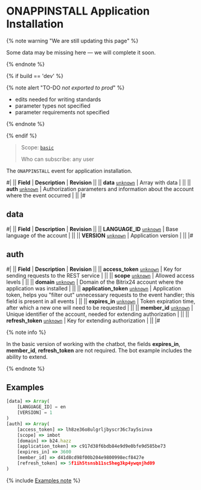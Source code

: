 # ONAPPINSTALL Application Installation

{% note warning "We are still updating this page" %}

Some data may be missing here — we will complete it soon.

{% endnote %}

{% if build == 'dev' %}

{% note alert "TO-DO _not exported to prod_" %}

- edits needed for writing standards
- parameter types not specified
- parameter requirements not specified

{% endnote %}

{% endif %}

> Scope: [`basic`](../../scopes/permissions.md)
>
> Who can subscribe: any user

The `ONAPPINSTALL` event for application installation.

#|
|| **Field** | **Description** | **Revision** ||
|| **data**
[`unknown`](../../data-types.md) | Array with data | ||
|| **auth**
[`unknown`](../../data-types.md) | Authorization parameters and information about the account where the event occurred | ||
|#

## data

#|
|| **Field** | **Description** | **Revision** ||
|| **LANGUAGE_ID**
[`unknown`](../../data-types.md) | Base language of the account | ||
|| **VERSION**
[`unknown`](../../data-types.md) | Application version | ||
|#

## auth

#|
|| **Field** | **Description** | **Revision** ||
|| **access_token**
[`unknown`](../../data-types.md) | Key for sending requests to the REST service | ||
|| **scope**
[`unknown`](../../data-types.md) | Allowed access levels | ||
|| **domain**
[`unknown`](../../data-types.md) | Domain of the Bitrix24 account where the application was installed | ||
|| **application_token**
[`unknown`](../../data-types.md) | Application token, helps you "filter out" unnecessary requests to the event handler; this field is present in all events | ||
|| **expires_in**
[`unknown`](../../data-types.md) | Token expiration time, after which a new one will need to be requested | ||
|| **member_id**
[`unknown`](../../data-types.md) | Unique identifier of the account, needed for extending authorization | ||
|| **refresh_token**
[`unknown`](../../data-types.md) | Key for extending authorization | ||
|#

{% note info %}

In the basic version of working with the chatbot, the fields **expires_in**, **member_id**, **refresh_token** are not required. The bot example includes the ability to extend.

{% endnote %}

## Examples

```js
[data] => Array(
    [LANGUAGE_ID] = en
    [VERSION] = 1
)
[auth] => Array(
    [access_token] => lh8ze36o8ulgrljbyscr36c7ay5sinva
    [scope] => imbot
    [domain] => b24.hazz
    [application_token] => c917d38f6bdb84e9d9e0bfe9d585be73
    [expires_in] => 3600
    [member_id] => d41d8cd98f00b204e9800998ecf8427e
    [refresh_token] => 5f1ih5tsnsb11sc5heg3kp4ywqnjhd09
)
```

{% include [Examples note](../../../_includes/examples.md) %}